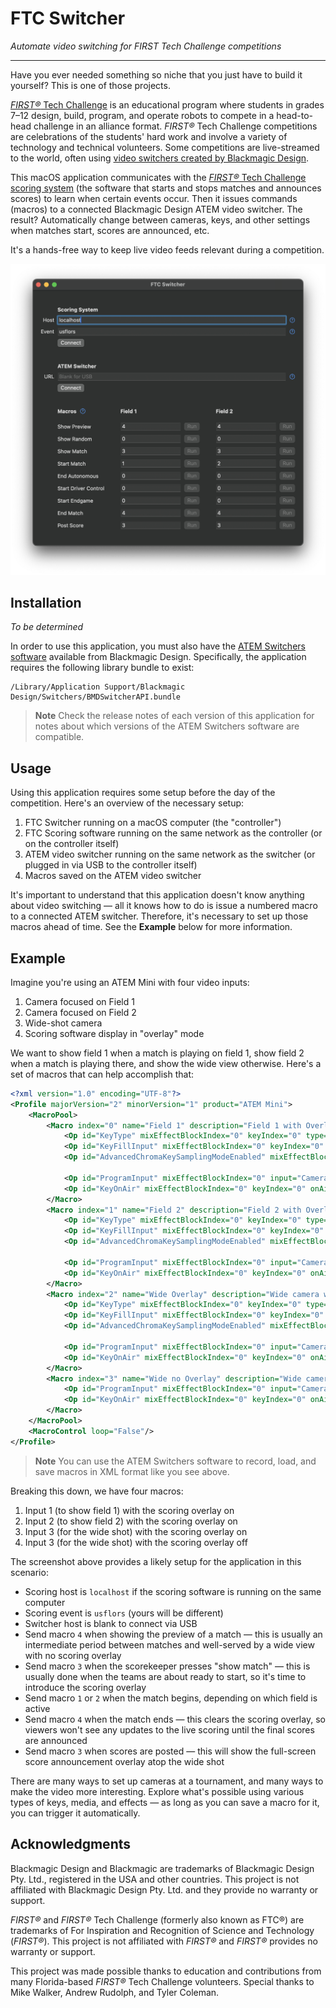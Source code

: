# FTC Switcher

_Automate video switching for FIRST Tech Challenge competitions_

---

Have you ever needed something so niche that you just have to build it yourself?
This is one of those projects.

[_FIRST®_ Tech Challenge](https://www.firstinspires.org/robotics/ftc) is an educational program where students in grades 7–12 design, build, program, and operate robots to compete in a head-to-head challenge in an alliance format.
_FIRST®_ Tech Challenge competitions are celebrations of the students' hard work and involve a variety of technology and technical volunteers.
Some competitions are live-streamed to the world, often using [video switchers created by Blackmagic Design](https://www.blackmagicdesign.com/products/atemmini).

This macOS application communicates with the [_FIRST®_ Tech Challenge scoring system](https://github.com/FIRST-Tech-Challenge/scorekeeper) (the software that starts and stops matches and announces scores) to learn when certain events occur.
Then it issues commands (macros) to a connected Blackmagic Design ATEM video switcher.
The result?
Automatically change between cameras, keys, and other settings when matches start, scores are announced, etc.

It's a hands-free way to keep live video feeds relevant during a competition.

![Screenshot of FTC Switcher](doc/screenshot.png)

## Installation

_To be determined_

In order to use this application, you must also have the [ATEM Switchers software](https://www.blackmagicdesign.com/support/family/atem-live-production-switchers) available from Blackmagic Design.
Specifically, the application requires the following library bundle to exist:

```
/Library/Application Support/Blackmagic Design/Switchers/BMDSwitcherAPI.bundle
```

> **Note**
> Check the release notes of each version of this application for notes about which versions of the ATEM Switchers software are compatible.

## Usage

Using this application requires some setup before the day of the competition.
Here's an overview of the necessary setup:

1. FTC Switcher running on a macOS computer (the "controller")
2. FTC Scoring software running on the same network as the controller (or on the controller itself)
3. ATEM video switcher running on the same network as the switcher (or plugged in via USB to the controller itself)
4. Macros saved on the ATEM video switcher

It's important to understand that this application doesn't know anything about video switching — all it knows how to do is issue a numbered macro to a connected ATEM switcher.
Therefore, it's necessary to set up those macros ahead of time.
See the **Example** below for more information.

## Example

Imagine you're using an ATEM Mini with four video inputs:

1. Camera focused on Field 1
2. Camera focused on Field 2
3. Wide-shot camera
4. Scoring software display in "overlay" mode

We want to show field 1 when a match is playing on field 1, show field 2 when a match is playing there, and show the wide view otherwise. Here's a set of macros that can help accomplish that:

```xml
<?xml version="1.0" encoding="UTF-8"?>
<Profile majorVersion="2" minorVersion="1" product="ATEM Mini">
    <MacroPool>
        <Macro index="0" name="Field 1" description="Field 1 with Overlay">
            <Op id="KeyType" mixEffectBlockIndex="0" keyIndex="0" type="Chroma"/>
            <Op id="KeyFillInput" mixEffectBlockIndex="0" keyIndex="0" input="Camera4"/>
            <Op id="AdvancedChromaKeySamplingModeEnabled" mixEffectBlockIndex="0" keyIndex="0" enabled="True"/>

            <Op id="ProgramInput" mixEffectBlockIndex="0" input="Camera1"/>
            <Op id="KeyOnAir" mixEffectBlockIndex="0" keyIndex="0" onAir="True"/>
        </Macro>
        <Macro index="1" name="Field 2" description="Field 2 with Overlay">
            <Op id="KeyType" mixEffectBlockIndex="0" keyIndex="0" type="Chroma"/>
            <Op id="KeyFillInput" mixEffectBlockIndex="0" keyIndex="0" input="Camera4"/>
            <Op id="AdvancedChromaKeySamplingModeEnabled" mixEffectBlockIndex="0" keyIndex="0" enabled="True"/>

            <Op id="ProgramInput" mixEffectBlockIndex="0" input="Camera2"/>
            <Op id="KeyOnAir" mixEffectBlockIndex="0" keyIndex="0" onAir="True"/>
        </Macro>
        <Macro index="2" name="Wide Overlay" description="Wide camera with Overlay">
            <Op id="KeyType" mixEffectBlockIndex="0" keyIndex="0" type="Chroma"/>
            <Op id="KeyFillInput" mixEffectBlockIndex="0" keyIndex="0" input="Camera4"/>
            <Op id="AdvancedChromaKeySamplingModeEnabled" mixEffectBlockIndex="0" keyIndex="0" enabled="True"/>

            <Op id="ProgramInput" mixEffectBlockIndex="0" input="Camera3"/>
            <Op id="KeyOnAir" mixEffectBlockIndex="0" keyIndex="0" onAir="True"/>
        </Macro>
        <Macro index="3" name="Wide no Overlay" description="Wide camera without Overlay">
            <Op id="ProgramInput" mixEffectBlockIndex="0" input="Camera3"/>
            <Op id="KeyOnAir" mixEffectBlockIndex="0" keyIndex="0" onAir="False"/>
        </Macro>
    </MacroPool>
    <MacroControl loop="False"/>
</Profile>
```

> **Note**
> You can use the ATEM Switchers software to record, load, and save macros in XML format like you see above.

Breaking this down, we have four macros:

1. Input 1 (to show field 1) with the scoring overlay on
2. Input 2 (to show field 2) with the scoring overlay on
3. Input 3 (for the wide shot) with the scoring overlay on
4. Input 3 (for the wide shot) with the scoring overlay off

The screenshot above provides a likely setup for the application in this scenario:

* Scoring host is `localhost` if the scoring software is running on the same computer
* Scoring event is `usflors` (yours will be different)
* Switcher host is blank to connect via USB
* Send macro `4` when showing the preview of a match — this is usually an intermediate period between matches and well-served by a wide view with no scoring overlay
* Send macro `3` when the scorekeeper presses "show match" — this is usually done when the teams are about ready to start, so it's time to introduce the scoring overlay
* Send macro `1` or `2` when the match begins, depending on which field is active
* Send macro `4` when the match ends — this clears the scoring overlay, so viewers won't see any updates to the live scoring until the final scores are announced
* Send macro `3` when scores are posted — this will show the full-screen score announcement overlay atop the wide shot

There are many ways to set up cameras at a tournament, and many ways to make the video more interesting.
Explore what's possible using various types of keys, media, and effects — as long as you can save a macro for it, you can trigger it automatically.

## Acknowledgments

Blackmagic Design and Blackmagic are trademarks of Blackmagic Design Pty. Ltd., registered in the USA and other countries.
This project is not affiliated with Blackmagic Design Pty. Ltd. and they provide no warranty or support.

_FIRST®_ and _FIRST®_ Tech Challenge (formerly also known as FTC®) are trademarks of For Inspiration and Recognition of Science and Technology (_FIRST®_).
This project is not affiliated with _FIRST®_ and _FIRST®_ provides no warranty or support.

This project was made possible thanks to education and contributions from many Florida-based _FIRST®_ Tech Challenge volunteers.
Special thanks to Mike Walker, Andrew Rudolph, and Tyler Coleman.
